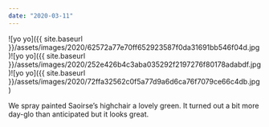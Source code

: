 ```yaml
---
date: "2020-03-11"
---
```


![yo yo]({{ site.baseurl }}/assets/images/2020/62572a77e70ff652923587f0da31691bb546f04d.jpg)![yo yo]({{ site.baseurl }}/assets/images/2020/252e426b4c3aba035292f2197276f80178adabdf.jpg)![yo yo]({{ site.baseurl }}/assets/images/2020/72ffa32562c0f5a77d9a6d6ca76f7079ce66c4db.jpg)

We spray painted Saoirse’s highchair a lovely green. It turned out a bit more day-glo than anticipated but it looks great.
